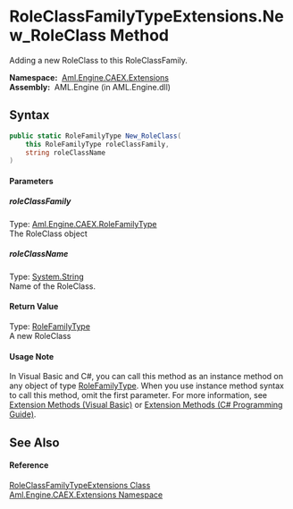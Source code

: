 RoleClassFamilyTypeExtensions.New_RoleClass Method
==================================================
Adding a new RoleClass to this RoleClassFamily.

  **Namespace:**  [Aml.Engine.CAEX.Extensions][1]  
  **Assembly:**  AML.Engine (in AML.Engine.dll)

Syntax
------

```csharp
public static RoleFamilyType New_RoleClass(
	this RoleFamilyType roleClassFamily,
	string roleClassName
)
```

#### Parameters

##### *roleClassFamily*
Type: [Aml.Engine.CAEX.RoleFamilyType][2]  
The RoleClass object

##### *roleClassName*
Type: [System.String][3]  
Name of the RoleClass.

#### Return Value
Type: [RoleFamilyType][2]  
A new RoleClass
#### Usage Note
In Visual Basic and C#, you can call this method as an instance method on any object of type [RoleFamilyType][2]. When you use instance method syntax to call this method, omit the first parameter. For more information, see [Extension Methods (Visual Basic)][4] or [Extension Methods (C# Programming Guide)][5].

See Also
--------

#### Reference
[RoleClassFamilyTypeExtensions Class][6]  
[Aml.Engine.CAEX.Extensions Namespace][1]  

[1]: ../README.md
[2]: ../../Aml.Engine.CAEX/RoleFamilyType/README.md
[3]: https://docs.microsoft.com/dotnet/api/system.string
[4]: https://docs.microsoft.com/dotnet/visual-basic/programming-guide/language-features/procedures/extension-methods
[5]: https://docs.microsoft.com/dotnet/csharp/programming-guide/classes-and-structs/extension-methods
[6]: README.md
[7]: https://www.automationml.org
[8]: ../../icons/logoShade.png